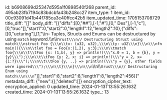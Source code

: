 id: b6908699d25347d595a1f0898540f268
parent_id: 495ab23fb7194c83bdcbfa43b248cc27
item_type: 1
item_id: 00c93091d41b44f785ca3c40ffcc42b5
item_updated_time: 1705153708729
title_diff: "[]"
body_diff: "[{\"diffs\":[[0,\"##\"],[-1,\"#\"],[0,\" Des\"],[-1,\"c\"],[0,\"truc\"]],\"start1\":0,\"start2\":0,\"length1\":12,\"length2\":10},{\"diffs\":[[0,\"ucturing\"],[1,\"\\\n- Tuples, Structs and Enums can be destructured by using `match` keyword.\\\n\\\n```rust\\\n// Destructuring Struct using match\\\nstruct Foo {\\\n\\tx: (u32, u32),\\\n\\ty: u32\\\n}\\\n\\\nfn main(){\\\n\\tlet foo = Foo{x:(1,2), y:3};\\\n\\tmatch foo{\\\n\\t\\tFoo {x: (1,b), y} => println!(\\\"x.0 = 1, b = {b}, y = {y}\\\");\\\n\\t\\tFoo {y: 2, x: i} => println!(\\\"y = 2, x= {i:?}\\\");\\\n\\t\\tFoo {y, ..} => println!(\\\"y = {y}, other fields were ignored\\\");\\\n\\t}\\\n}\\\n\\\n```\\\n\\\n```rust\\\n// Destructuring Enum using match\\\n\\\n```\"]],\"start1\":8,\"start2\":8,\"length1\":8,\"length2\":456}]"
metadata_diff: {"new":{},"deleted":[]}
encryption_cipher_text: 
encryption_applied: 0
updated_time: 2024-01-13T13:55:26.163Z
created_time: 2024-01-13T13:55:26.163Z
type_: 13